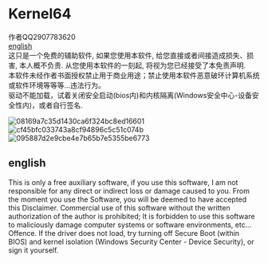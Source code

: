 # Kernel64
作者QQ2907783620   
[english](#english)        
这只是一个免费的辅助软件, 如果您使用本软件, 给您直接或者间接造成损失、损害, 本人概不负责. 从您使用本软件的一刻起, 将视为您已经接受了本免责声明.                   
本软件未经作者书面授权禁止用于商业用途；禁止使用本软件恶意破环计算机系统或软件环境等等等...违法行为。              
驱动不能加载，试着关闭安全启动(bios内)和内核隔离(Windows安全中心-设备安全性内)，或者自行签名.            

![08169a7c35d1430ca6f324bc8ed16601](https://github.com/cancundeyingzi/Kernel64/assets/73635883/effeb865-1dfd-4b2a-819b-39dbec947db6)
![cf45bfc033743a8cf94896c5c51c074b](https://github.com/cancundeyingzi/Kernel64/assets/73635883/26344566-9a08-4896-9be3-aafd2d39a44e)
![095887d2e9cbe4e7b65b7e5355be6773](https://github.com/cancundeyingzi/Kernel64/assets/73635883/57d9791e-a948-4266-a3bd-e2bfd476412a)



## english
This is only a free auxiliary software, if you use this software, I am not responsible for any direct or indirect loss or damage caused to you. From the moment you use the Software, you will be deemed to have accepted this Disclaimer.
Commercial use of this software without the written authorization of the author is prohibited; It is forbidden to use this software to maliciously damage computer systems or software environments, etc... Offence.
If the driver does not load, try turning off Secure Boot (within BIOS) and kernel isolation (Windows Security Center - Device Security), or sign it yourself.
